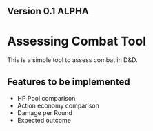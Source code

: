## Version 0.1 ALPHA

# Assessing Combat Tool  
This is a simple tool to assess combat in D&D.  
  
## Features to be implemented
- HP Pool comparison  
- Action economy comparison  
- Damage per Round
- Expected outcome  
